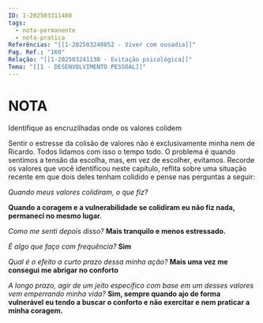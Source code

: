 ```yaml
---
ID: 1-202503311408
tags:
  - nota-permanente
  - nota-pratica
Referências: "[[1-202503240852 - Viver com ousadia]]"
Pag. Ref.: "160"
Relação: "[[1-202503241138 - Evitação psicológica]]"
Tema: "[[1 - DESENVOLVIMENTO PESSOAL]]"
---
```

# NOTA 

Identifique as encruzilhadas onde os valores colidem

Sentir o estresse da colisão de valores não é exclusivamente minha nem de Ricardo. Todos lidamos com isso o tempo todo. O problema é quando sentimos a tensão da escolha, mas, em vez de escolher, evitamos. Recorde os valores que você identificou neste capítulo, reflita sobre uma situação recente em que dois deles tenham colidido e pense nas perguntas a seguir:

*Quando meus valores colidiram, o que fiz?*

**Quando a coragem e a vulnerabilidade se colidiram eu não fiz nada, permaneci no mesmo lugar.**

*Como me senti depois disso?*
**Mais tranquilo e menos estressado.**

*É algo que faço com frequência?*
**Sim**

*Qual é o efeito a curto prazo dessa minha ação?*
**Mais uma vez me consegui me abrigar no conforto**

*A longo prazo, agir de um jeito específico com base em um desses valores vem emperrando minha vida?*
**Sim, sempre quando ajo de forma vulnerável eu tendo a buscar o conforto e não exercitar e nem praticar a minha coragem.**






